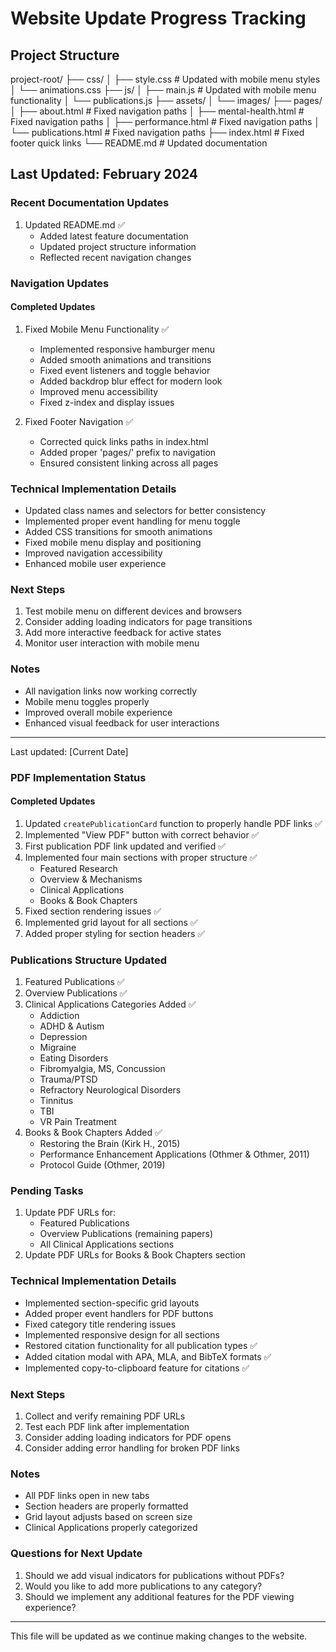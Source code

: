 # Website Update Progress Tracking

## Project Structure
project-root/
├── css/
│   ├── style.css          # Updated with mobile menu styles
│   └── animations.css
├── js/
│   ├── main.js           # Updated with mobile menu functionality
│   └── publications.js
├── assets/
│   └── images/
├── pages/
│   ├── about.html        # Fixed navigation paths
│   ├── mental-health.html # Fixed navigation paths
│   ├── performance.html   # Fixed navigation paths
│   └── publications.html  # Fixed navigation paths
├── index.html            # Fixed footer quick links
└── README.md            # Updated documentation

## Last Updated: February 2024

### Recent Documentation Updates
1. Updated README.md ✅
   - Added latest feature documentation
   - Updated project structure information
   - Reflected recent navigation changes

### Navigation Updates

#### Completed Updates
1. Fixed Mobile Menu Functionality ✅
   - Implemented responsive hamburger menu
   - Added smooth animations and transitions
   - Fixed event listeners and toggle behavior
   - Added backdrop blur effect for modern look
   - Improved menu accessibility
   - Fixed z-index and display issues

2. Fixed Footer Navigation ✅
   - Corrected quick links paths in index.html
   - Added proper 'pages/' prefix to navigation
   - Ensured consistent linking across all pages

### Technical Implementation Details
- Updated class names and selectors for better consistency
- Implemented proper event handling for menu toggle
- Added CSS transitions for smooth animations
- Fixed mobile menu display and positioning
- Improved navigation accessibility
- Enhanced mobile user experience

### Next Steps
1. Test mobile menu on different devices and browsers
2. Consider adding loading indicators for page transitions
3. Add more interactive feedback for active states
4. Monitor user interaction with mobile menu

### Notes
- All navigation links now working correctly
- Mobile menu toggles properly
- Improved overall mobile experience
- Enhanced visual feedback for user interactions

---
Last updated: [Current Date]

### PDF Implementation Status

#### Completed Updates
1. Updated `createPublicationCard` function to properly handle PDF links ✅
2. Implemented "View PDF" button with correct behavior ✅
3. First publication PDF link updated and verified ✅
4. Implemented four main sections with proper structure ✅
   - Featured Research
   - Overview & Mechanisms
   - Clinical Applications
   - Books & Book Chapters
5. Fixed section rendering issues ✅
6. Implemented grid layout for all sections ✅
7. Added proper styling for section headers ✅

### Publications Structure Updated
1. Featured Publications ✅
2. Overview Publications ✅
3. Clinical Applications Categories Added ✅
   - Addiction
   - ADHD & Autism
   - Depression
   - Migraine
   - Eating Disorders
   - Fibromyalgia, MS, Concussion
   - Trauma/PTSD
   - Refractory Neurological Disorders
   - Tinnitus
   - TBI
   - VR Pain Treatment
4. Books & Book Chapters Added ✅
   - Restoring the Brain (Kirk H., 2015)
   - Performance Enhancement Applications (Othmer & Othmer, 2011)
   - Protocol Guide (Othmer, 2019)

### Pending Tasks
1. Update PDF URLs for:
   - Featured Publications
   - Overview Publications (remaining papers)
   - All Clinical Applications sections
2. Update PDF URLs for Books & Book Chapters section

### Technical Implementation Details
- Implemented section-specific grid layouts
- Added proper event handlers for PDF buttons
- Fixed category title rendering issues
- Implemented responsive design for all sections
- Restored citation functionality for all publication types ✅
- Added citation modal with APA, MLA, and BibTeX formats ✅
- Implemented copy-to-clipboard feature for citations ✅

### Next Steps
1. Collect and verify remaining PDF URLs
2. Test each PDF link after implementation
3. Consider adding loading indicators for PDF opens
4. Consider adding error handling for broken PDF links

### Notes
- All PDF links open in new tabs
- Section headers are properly formatted
- Grid layout adjusts based on screen size
- Clinical Applications properly categorized

### Questions for Next Update
1. Should we add visual indicators for publications without PDFs?
2. Would you like to add more publications to any category?
3. Should we implement any additional features for the PDF viewing experience?

---
This file will be updated as we continue making changes to the website. 